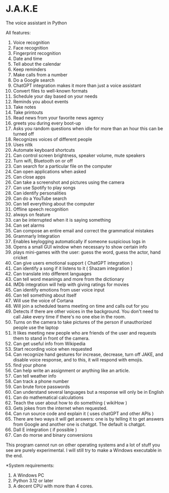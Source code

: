 # J.A.K.E
The voice assistant in Python 

All features:

1. Voice recognition
2. Face recognition
3. Fingerprint recognition
4. Date and time
5. Tell about the calendar
6. Keep reminders
7. Make calls from a number 
8. Do a Google search
9. ChatGPT integration makes it more than just a voice assistant
10. Convert files to well-known formats
11. Schedule your day based on your needs
12. Reminds you about events
13. Take notes 
14. Take printouts
15. Read news from your favorite news agency
16. greets you during every boot-up 
17. Asks you random questions when idle for more than an hour this can be turned off
18. Recognizes voices of different people
19. Uses nltk 
20. Automate keyboard shortcuts
21. Can control screen brightness, speaker volume, mute speakers
22. Turn wifi, Bluetooth on or off
23. Can search for a particular file on the computer
24. Can open applications when asked 
25. Can close apps
26. Can take a screenshot and pictures using the camera
27. Can use Spotify to play songs
28. Can identify personalities 
29. Can do a YouTube search
30. Can tell everything about the computer
31. Offline speech recognition
32. always on feature
33. can be interrupted when it is saying something 
34. Can set alarms 
35. Can compose an entire email and correct the grammatical mistakes 
36. Grammarly Integration
37. Enables keylogging automatically if someone suspicious logs in
38. Opens a small GUI window when necessary to show certain info
39. plays mini-games with the user: guess the word, guess the actor, hand cricket
40. Can give users emotional support ( ChatGPT integration )
41. Can identify a song if it listens to it ( Shazam integration )
42. Can translate into different languages
43. Can tell word meanings and more from the dictionary
44. IMDb integration will help with giving ratings for movies 
45. Can identify emotions from user voice input
46. Can tell something about itself 
47. Will use the voice of Cortana 
48. Will join a scheduled teams meeting on time and calls out for you 
49. Detects if there are other voices in the background. You don't need to call Jake every time if there's no one else in the room.
50. Turns on the camera to take pictures of the person if unauthorized people use the laptop
51. It likes meeting new people who are friends of the user and requests them to stand in front of the camera.
52. Can get useful info from Wikipedia
53. Start recording voice when requested
54. Can recognize hand gestures for increase, decrease, turn off JAKE, and disable voice response, and to this, it will respond with emojis.
55. find your phone 
56. Can help write an assignment or anything like an article.
57. Can tell weather info
58. Can track a phone number 
59. Can brute force passwords
60. Can understand several languages but a response will only be in English
61. Can do mathematical calculations
62. Teach the user about how to do something ( wikiHow )
63. Gets jokes from the internet when requested.
64. Can run source code and explain it ( uses chatGPT and other APIs )
65. There are two ways it will get answers: one is by telling it to get answers from Google and another one is chatgpt. The default is chatgpt.
66. Dall E integration ( if possible )
67. Can do morse and binary conversions

This program cannot run on other operating systems and a lot of stuff you see are purely experimental. I will still try to make a Windows executable in the end. 

*System requirements:
1. A Windows PC
2. Python 3.12 or later
3. A decent CPU with more than 4 cores.



